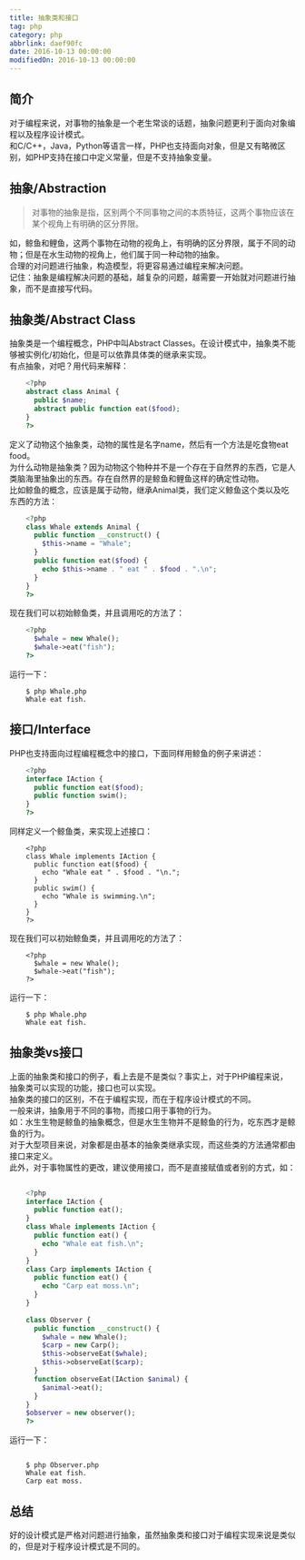 ```yaml
---
title: 抽象类和接口
tag: php
category: php
abbrlink: daef90fc
date: 2016-10-13 00:00:00
modifiedOn: 2016-10-13 00:00:00
---
```


## 简介

对于编程来说，对事物的抽象是一个老生常谈的话题，抽象问题更利于面向对象编程以及程序设计模式。  
和C/C++，Java，Python等语言一样，PHP也支持面向对象，但是又有略微区别，如PHP支持在接口中定义常量，但是不支持抽象变量。

<!--more-->

## 抽象/Abstraction

> 对事物的抽象是指，区别两个不同事物之间的本质特征，这两个事物应该在某个视角上有明确的区分界限。

如，鲸鱼和鲤鱼，这两个事物在动物的视角上，有明确的区分界限，属于不同的动物；但是在水生动物的视角上，他们属于同一种动物的抽象。  
合理的对问题进行抽象，构造模型，将更容易通过编程来解决问题。  
记住：抽象是编程解决问题的基础，越复杂的问题，越需要一开始就对问题进行抽象，而不是直接写代码。

## 抽象类/Abstract Class

抽象类是一个编程概念，PHP中叫Abstract Classes。在设计模式中，抽象类不能够被实例化/初始化，但是可以依靠具体类的继承来实现。  
有点抽象，对吧？用代码来解释：
```php
    <?php
    abstract class Animal {
      public $name;
      abstract public function eat($food);
    }
    ?>
```
定义了动物这个抽象类，动物的属性是名字name，然后有一个方法是吃食物eat food。  
为什么动物是抽象类？因为动物这个物种并不是一个存在于自然界的东西，它是人类脑海里抽象出的东西。存在自然界的是鲸鱼和鲤鱼这样的确定性动物。  
比如鲸鱼的概念，应该是属于动物，继承Animal类，我们定义鲸鱼这个类以及吃东西的方法：
```php
    <?php
    class Whale extends Animal {
      public function __construct() {
        $this->name = "Whale";
      }
      public function eat($food) {
        echo $this->name . " eat " . $food . ".\n";
      }
    }
    ?>
```
现在我们可以初始鲸鱼类，并且调用吃的方法了：
```php
    <?php
      $whale = new Whale();
      $whale->eat("fish");
    ?>
```
运行一下：
```shell
    $ php Whale.php
    Whale eat fish.
```
## 接口/Interface

PHP也支持面向过程编程概念中的接口，下面同样用鲸鱼的例子来讲述：
```php
    <?php
    interface IAction {
      public function eat($food);
      public function swim();
    }
    ?>
```
同样定义一个鲸鱼类，来实现上述接口：
```phph
    <?php
    class Whale implements IAction {
      public function eat($food) {
        echo "Whale eat " . $food . "\n.";
      }
      public swim() {
        echo "Whale is swimming.\n";
      }
    }
    ?>
```
现在我们可以初始鲸鱼类，并且调用吃的方法了：
```phph
    <?php
      $whale = new Whale();
      $whale->eat("fish");
    ?>
```
运行一下：
```shell
    $ php Whale.php
    Whale eat fish.
```
## 抽象类vs接口

上面的抽象类和接口的例子，看上去是不是类似？事实上，对于PHP编程来说，抽象类可以实现的功能，接口也可以实现。  
抽象类的接口的区别，不在于编程实现，而在于程序设计模式的不同。  
一般来讲，抽象用于不同的事物，而接口用于事物的行为。  
如：水生生物是鲸鱼的抽象概念，但是水生生物并不是鲸鱼的行为，吃东西才是鲸鱼的行为。  
对于大型项目来说，对象都是由基本的抽象类继承实现，而这些类的方法通常都由接口来定义。  
此外，对于事物属性的更改，建议使用接口，而不是直接赋值或者别的方式，如：
```php
    
    <?php
    interface IAction {
      public function eat();
    }
    class Whale implements IAction {
      public function eat() {
        echo "Whale eat fish.\n";
      }
    }
    class Carp implements IAction {
      public function eat() {
        echo "Carp eat moss.\n";
      }
    }
    
    class Observer {
      public function __construct() {
        $whale = new Whale();
        $carp = new Carp();
        $this->observeEat($whale);
        $this->observeEat($carp);
      }
      function observeEat(IAction $animal) {
        $animal->eat();
      }
    }
    $observer = new observer();
    ?>
```
运行一下：

```shell
    
    $ php Observer.php
    Whale eat fish.
    Carp eat moss.
```
## 总结

好的设计模式是严格对问题进行抽象，虽然抽象类和接口对于编程实现来说是类似的，但是对于程序设计模式是不同的。

